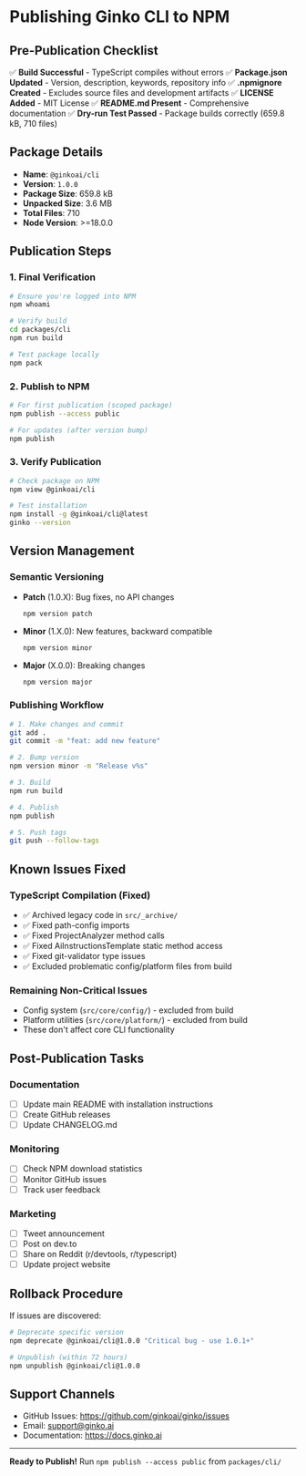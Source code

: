 # Publishing Ginko CLI to NPM

## Pre-Publication Checklist

✅ **Build Successful** - TypeScript compiles without errors
✅ **Package.json Updated** - Version, description, keywords, repository info
✅ **.npmignore Created** - Excludes source files and development artifacts
✅ **LICENSE Added** - MIT License
✅ **README.md Present** - Comprehensive documentation
✅ **Dry-run Test Passed** - Package builds correctly (659.8 kB, 710 files)

## Package Details

- **Name**: `@ginkoai/cli`
- **Version**: `1.0.0`
- **Package Size**: 659.8 kB
- **Unpacked Size**: 3.6 MB
- **Total Files**: 710
- **Node Version**: >=18.0.0

## Publication Steps

### 1. Final Verification

```bash
# Ensure you're logged into NPM
npm whoami

# Verify build
cd packages/cli
npm run build

# Test package locally
npm pack
```

### 2. Publish to NPM

```bash
# For first publication (scoped package)
npm publish --access public

# For updates (after version bump)
npm publish
```

### 3. Verify Publication

```bash
# Check package on NPM
npm view @ginkoai/cli

# Test installation
npm install -g @ginkoai/cli@latest
ginko --version
```

## Version Management

### Semantic Versioning

- **Patch** (1.0.X): Bug fixes, no API changes
  ```bash
  npm version patch
  ```

- **Minor** (1.X.0): New features, backward compatible
  ```bash
  npm version minor
  ```

- **Major** (X.0.0): Breaking changes
  ```bash
  npm version major
  ```

### Publishing Workflow

```bash
# 1. Make changes and commit
git add .
git commit -m "feat: add new feature"

# 2. Bump version
npm version minor -m "Release v%s"

# 3. Build
npm run build

# 4. Publish
npm publish

# 5. Push tags
git push --follow-tags
```

## Known Issues Fixed

### TypeScript Compilation (Fixed)
- ✅ Archived legacy code in `src/_archive/`
- ✅ Fixed path-config imports
- ✅ Fixed ProjectAnalyzer method calls
- ✅ Fixed AiInstructionsTemplate static method access
- ✅ Fixed git-validator type issues
- ✅ Excluded problematic config/platform files from build

### Remaining Non-Critical Issues
- Config system (`src/core/config/`) - excluded from build
- Platform utilities (`src/core/platform/`) - excluded from build
- These don't affect core CLI functionality

## Post-Publication Tasks

### Documentation
- [ ] Update main README with installation instructions
- [ ] Create GitHub releases
- [ ] Update CHANGELOG.md

### Monitoring
- [ ] Check NPM download statistics
- [ ] Monitor GitHub issues
- [ ] Track user feedback

### Marketing
- [ ] Tweet announcement
- [ ] Post on dev.to
- [ ] Share on Reddit (r/devtools, r/typescript)
- [ ] Update project website

## Rollback Procedure

If issues are discovered:

```bash
# Deprecate specific version
npm deprecate @ginkoai/cli@1.0.0 "Critical bug - use 1.0.1+"

# Unpublish (within 72 hours)
npm unpublish @ginkoai/cli@1.0.0
```

## Support Channels

- GitHub Issues: https://github.com/ginkoai/ginko/issues
- Email: support@ginko.ai
- Documentation: https://docs.ginko.ai

---

**Ready to Publish!** Run `npm publish --access public` from `packages/cli/`
